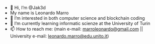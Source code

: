 - 👋 Hi, I’m @Jak3d
-  My name is Leonardo Marro
- 👀 I’m interested in both computer science and blockchain coding
- 🌱 I’m currently learning informatic scienze at the University of Turin
- 📫 How to reach me: (main e-mail: marroleonardo@gmail.com || University e-mail: leonardo.marro@edu.unito.it)

<!---
Jak3d/Jak3d is a ✨ special ✨ repository because its `README.md` (this file) appears on your GitHub profile.
You can click the Preview link to take a look at your changes.
--->
